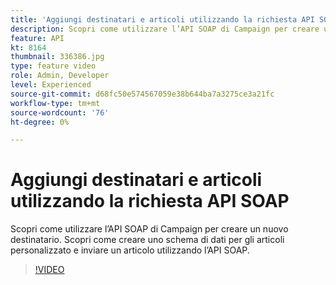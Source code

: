 ```yaml
---
title: 'Aggiungi destinatari e articoli utilizzando la richiesta API SOAP '
description: Scopri come utilizzare l’API SOAP di Campaign per creare un nuovo destinatario. Scopri come creare uno schema di dati per gli articoli personalizzato e inviare un articolo utilizzando l’API SOAP. 
feature: API
kt: 8164
thumbnail: 336386.jpg
type: feature video
role: Admin, Developer
level: Experienced
source-git-commit: d68fc50e574567059e38b644ba7a3275ce3a21fc
workflow-type: tm+mt
source-wordcount: '76'
ht-degree: 0%

---
```



# Aggiungi destinatari e articoli utilizzando la richiesta API SOAP

Scopri come utilizzare l’API SOAP di Campaign per creare un nuovo destinatario. Scopri come creare uno schema di dati per gli articoli personalizzato e inviare un articolo utilizzando l’API SOAP.

>[!VIDEO](https://video.tv.adobe.com/v/336386?quality=12)

